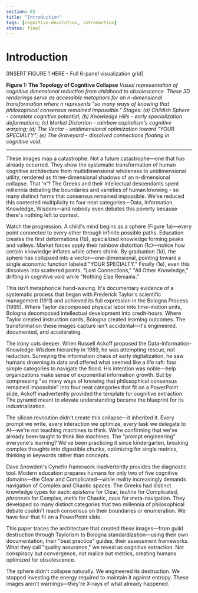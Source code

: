 ```yaml
---
section: 02
title: "Introduction"
tags: [cognitive-devolution, introduction]
status: final
---
```


# Introduction

[INSERT FIGURE 1 HERE - Full 6-panel visualization grid]

**Figure 1: The Topology of Cognitive Collapse**
*Visual representation of cognitive dimensional reduction from childhood to obsolescence. These 3D renderings serve as accessible metaphors for an n-dimensional transformation where n represents "so many ways of knowing that philosophical consensus remained impossible." Stages: (a) Childish Sphere - complete cognitive potential; (b) Knowledge Hills - early specialization deformations; (c) Market Distortion - rainbow capitalism's cognitive warping; (d) The Vector - unidimensional optimization toward "YOUR SPECIALTY"; (e) The Graveyard - dissolved connections floating in cognitive void.*

---

These images map a catastrophe. Not a future catastrophe—one that has already occurred. They show the systematic transformation of human cognitive architecture from multidimensional wholeness to unidimensional utility, rendered as three-dimensional shadows of an n-dimensional collapse. That 'n'? The Greeks and their intellectual descendants spent millennia debating the boundaries and varieties of human knowing - so many distinct forms that consensus remained impossible. We've reduced this contested multiplicity to four neat categories—Data, Information, Knowledge, Wisdom—and nobody even debates this poverty because there's nothing left to contest.

Watch the progression. A child's mind begins as a sphere (Figure 1a)—every point connected to every other through infinite possible paths. Education creates the first deformations (1b), specialized knowledge forming peaks and valleys. Market forces apply their rainbow distortion (1c)—notice how certain knowledge inflates while others shrink. By graduation (1d), the sphere has collapsed into a vector—one-dimensional, pointing toward a single economic function labeled "YOUR SPECIALTY." Finally (1e), even this dissolves into scattered points. "Lost Connections," "All Other Knowledge," drifting in cognitive void while "Nothing Else Remains."

This isn't metaphorical hand-waving. It's documentary evidence of a systematic process that began with Frederick Taylor's scientific management (1911) and achieved its full expression in the Bologna Process (1999). Where Taylor decomposed physical labor into time-motion units, Bologna decomposed intellectual development into credit-hours. Where Taylor created instruction cards, Bologna created learning outcomes. The transformation these images capture isn't accidental—it's engineered, documented, and accelerating.

The irony cuts deeper. When Russell Ackoff proposed the Data-Information-Knowledge-Wisdom hierarchy in 1989, he was attempting rescue, not reduction. Surveying the information chaos of early digitalization, he saw humans drowning in data and offered what seemed like a life raft: four simple categories to navigate the flood. His intention was noble—help organizations make sense of exponential information growth. But by compressing "so many ways of knowing that philosophical consensus remained impossible" into four neat categories that fit on a PowerPoint slide, Ackoff inadvertently provided the template for cognitive extraction. The pyramid meant to elevate understanding became the blueprint for its industrialization.

The silicon revolution didn't create this collapse—it inherited it. Every prompt we write, every interaction we optimize, every task we delegate to AI—we're not teaching machines to think. We're confirming that we've already been taught to think like machines. The "prompt engineering" everyone's learning? We've been practicing it since kindergarten, breaking complex thoughts into digestible chunks, optimizing for single metrics, thinking in keywords rather than concepts.

Dave Snowden's Cynefin framework inadvertently provides the diagnostic tool. Modern education prepares humans for only two of five cognitive domains—the Clear and Complicated—while reality increasingly demands navigation of Complex and Chaotic spaces. The Greeks had distinct knowledge types for each: *episteme* for Clear, *techne* for Complicated, *phronesis* for Complex, *metis* for Chaotic, *nous* for meta-navigation. They developed so many distinct categories that two millennia of philosophical debate couldn't reach consensus on their boundaries or enumeration. We have four that fit on a PowerPoint slide.

This paper traces the architecture that created these images—from guild destruction through Taylorism to Bologna standardization—using their own documentation, their "best practice" guides, their assessment frameworks. What they call "quality assurance," we reveal as cognitive extraction. Not conspiracy but convergence, not malice but metrics, creating humans optimized for obsolescence.

The sphere didn't collapse naturally. We engineered its destruction. We stopped investing the energy required to maintain it against entropy. These images aren't warnings—they're X-rays of what already happened.